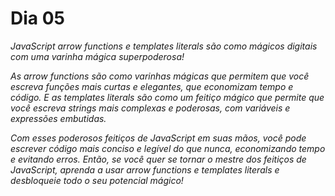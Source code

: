 # Dia 05

_JavaScript arrow functions e templates literals são como mágicos digitais com uma varinha mágica superpoderosa!_

_As arrow functions são como varinhas mágicas que permitem que você escreva funções mais curtas e elegantes, que economizam tempo e código. E as templates literals são como um feitiço mágico que permite que você escreva strings mais complexas e poderosas, com variáveis e expressões embutidas._

_Com esses poderosos feitiços de JavaScript em suas mãos, você pode escrever código mais conciso e legível do que nunca, economizando tempo e evitando erros. Então, se você quer se tornar o mestre dos feitiços de JavaScript, aprenda a usar arrow functions e templates literals e desbloqueie todo o seu potencial mágico!_